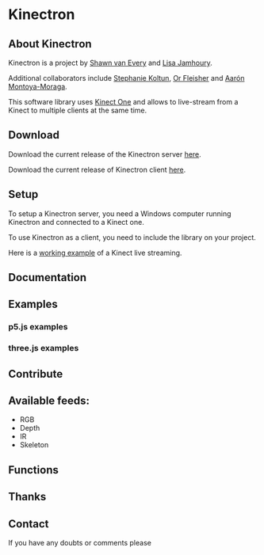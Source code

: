 # Kinectron

## About Kinectron

Kinectron is a project by [Shawn van Every](https://github.com/vanevery) and [Lisa Jamhoury](https://github.com/lisajamhoury/).

Additional collaborators include [Stephanie Koltun](https://github.com/stephkoltun), [Or Fleisher](https://github.com/juniorxsound) and [Aarón Montoya-Moraga](https://github.com/montoyamoraga).

This software library uses [Kinect One](https://en.wikipedia.org/wiki/Kinect) and allows to live-stream from a Kinect to multiple clients at the same time.

## Download

Download the current release of the Kinectron server [here](https://github.com/kinectron/kinectron/releases).

Download the current release of Kinectron client [here](https://github.com/kinectron/kinectron/releases).

## Setup

To setup a Kinectron server, you need a Windows computer running Kinectron and connected to a Kinect one.

To use Kinectron as a client, you need to include the library on your project.

Here is a [working example](LINK) of a Kinect live streaming.

## Documentation

## Examples

### p5.js examples

### three.js examples



## Contribute


## Available feeds:

* RGB
* Depth
* IR
* Skeleton

## Functions


## Thanks



## Contact

If you have any doubts or comments please
